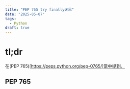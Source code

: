 ```yaml
---
title: "PEP 765 try finally迷思"
date: "2025-05-07"
tags: 
  - Python
draft: true
---
```


# tl;dr

在(PEP 765)[https://peps.python.org/pep-0765/]當中提到，

## PEP 765
